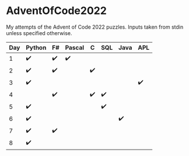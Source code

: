 # AdventOfCode2022
My attempts of the Advent of Code 2022 puzzles. 
Inputs taken from stdin unless specified otherwise.

|Day|Python|F#|Pascal|C|SQL|Java|APL|
|-|-|-|-|-|-|-|-|
|1|✔️|✔️|✔️|||||
|2|✔️|✔️||✔️||||
|3|✔️||||||✔️|
|4||✔️||✔️|✔️|||
|5|✔️||||✔️|||
|6|✔️|||||✔️||
|7|✔️|✔️||||||
|8|✔️|||||||
